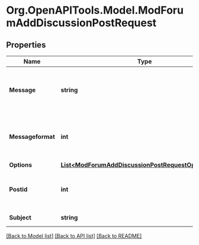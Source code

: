 # Org.OpenAPITools.Model.ModForumAddDiscussionPostRequest

## Properties

Name | Type | Description | Notes
------------ | ------------- | ------------- | -------------
**Message** | **string** | new post message (html assumed if messageformat is not provided) | [default to "null"]
**Messageformat** | **int** | message format (1 &#x3D; HTML, 0 &#x3D; MOODLE, 2 &#x3D; PLAIN, or 4 &#x3D; MARKDOWN) | [optional] [default to 1]
**Options** | [**List&lt;ModForumAddDiscussionPostRequestOptionsInner&gt;**](ModForumAddDiscussionPostRequestOptionsInner.md) |  | [optional] 
**Postid** | **int** | the post id we are going to reply to                                                 (can be the initial discussion post | [default to null]
**Subject** | **string** | new post subject | [default to "null"]

[[Back to Model list]](../README.md#documentation-for-models) [[Back to API list]](../README.md#documentation-for-api-endpoints) [[Back to README]](../README.md)


